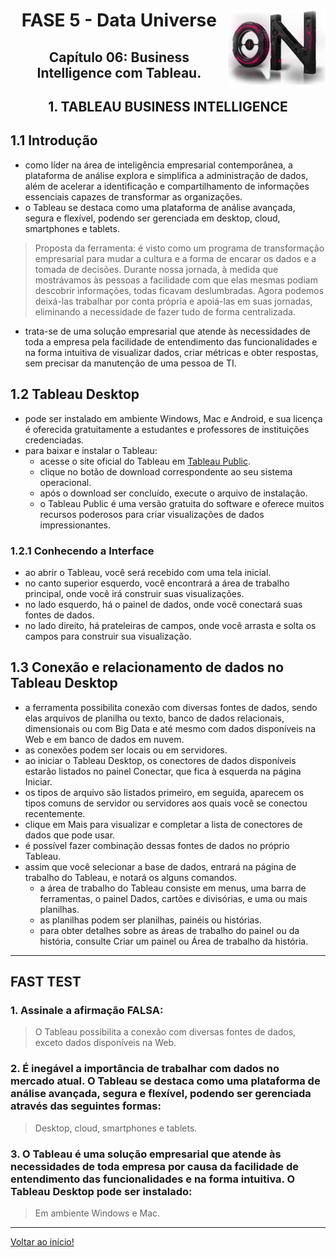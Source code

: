 <div align="center">
<a href="https://github.com/monicaquintal" target="_blank"><img align="right" height="120px" src="../assets/logo.png" /></a>
<h1>FASE 5 - Data Universe</h1>
<h2>Capítulo 06: Business Intelligence com Tableau.</h2>
</div>

<div align="center">
<h2>1. TABLEAU BUSINESS INTELLIGENCE</h2>
</div>

## 1.1 Introdução

- como líder na área de inteligência empresarial contemporânea, a plataforma de análise explora e simplifica a administração de dados, além de acelerar a identificação e compartilhamento de informações essenciais capazes de transformar as organizações.
- o Tableau se destaca como uma plataforma de análise avançada, segura e flexível, podendo ser gerenciada em desktop, cloud, smartphones e tablets.

> Proposta da ferramenta: é visto como um programa de transformação empresarial para mudar a cultura e a forma de encarar os dados e a tomada de decisões. Durante nossa jornada, à medida que mostrávamos às pessoas a facilidade com que elas mesmas podiam descobrir informações, todas ficavam deslumbradas. Agora podemos deixá-las trabalhar por conta própria e apoiá-las em suas jornadas, eliminando a necessidade de fazer tudo de forma centralizada.

- trata-se de uma solução empresarial que atende às necessidades de toda a empresa pela facilidade de entendimento das funcionalidades e na forma intuitiva de visualizar dados, criar métricas e obter respostas, sem precisar da manutenção de uma pessoa de TI.

## 1.2 Tableau Desktop

- pode ser instalado em ambiente Windows, Mac e Android, e sua licença é oferecida gratuitamente a estudantes e professores de instituições credenciadas.
- para baixar e instalar o Tableau:
  - acesse o site oficial do Tableau em [Tableau Public](https://public.tableau.com/app/discover).
  - clique no botão de download correspondente ao seu sistema operacional. 
  - após o download ser concluído, execute o arquivo de instalação.
  - o Tableau Public é uma versão gratuita do software e oferece muitos recursos poderosos para criar visualizações de dados impressionantes. 

### 1.2.1 Conhecendo a Interface
- ao abrir o Tableau, você será recebido com uma tela inicial.
- no canto superior esquerdo, você encontrará a área de trabalho principal, onde você irá construir suas visualizações.
- no lado esquerdo, há o painel de dados, onde você conectará suas fontes de dados.
- no lado direito, há prateleiras de campos, onde você arrasta e solta os campos para construir sua visualização.

## 1.3 Conexão e relacionamento de dados no Tableau Desktop

- a ferramenta possibilita conexão com diversas fontes de dados, sendo elas arquivos de planilha ou texto, banco de dados relacionais, dimensionais ou com Big Data e até mesmo com dados disponíveis na Web e em banco de dados em nuvem. 
- as conexões podem ser locais ou em servidores. 
- ao iniciar o Tableau Desktop, os conectores de dados disponíveis estarão listados no painel Conectar, que fica à esquerda na página Iniciar. 
- os tipos de arquivo são listados primeiro, em seguida, aparecem os tipos comuns de servidor ou servidores aos quais você se conectou recentemente. 
- clique em Mais para visualizar e completar a lista de conectores de dados que pode usar.
- é possível fazer combinação dessas fontes de dados no próprio Tableau.
- assim que você selecionar a base de dados, entrará na página de trabalho do Tableau, e notará os alguns comandos. 
  - a área de trabalho do Tableau consiste em menus, uma barra de ferramentas, o painel Dados, cartões e divisórias, e uma ou mais planilhas. 
  - as planilhas podem ser planilhas, painéis ou histórias. 
  - para obter detalhes sobre as áreas de trabalho do painel ou da história, consulte Criar um painel ou Área de trabalho da história.

--- 

## FAST TEST

### 1. Assinale a afirmação FALSA:
> O Tableau possibilita a conexão com diversas fontes de dados, exceto dados disponíveis na Web.

### 2. É inegável a importância de trabalhar com dados no mercado atual. O Tableau se destaca como uma plataforma de análise avançada, segura e flexível, podendo ser gerenciada através das seguintes formas:
> Desktop, cloud, smartphones e tablets.


### 3. O Tableau é uma solução empresarial que atende às necessidades de toda empresa por causa da facilidade de entendimento das funcionalidades e na forma intuitiva. O Tableau Desktop pode ser instalado:
> Em ambiente Windows e Mac.

--- 

[Voltar ao início!](https://github.com/DigouO/Smart_Cities_FIAP_2024)